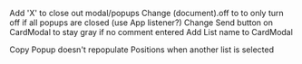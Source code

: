 Add 'X' to close out modal/popups
Change (document).off to to only turn off if all popups are closed (use App listener?)
Change Send button on CardModal to stay gray if no comment entered
Add List name to CardModal

Copy Popup doesn't repopulate Positions when another list is selected
